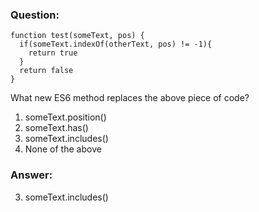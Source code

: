 ### Question:

```
function test(someText, pos) {
  if(someText.indexOf(otherText, pos) != -1){
    return true
  }
  return false
}
```  

What new ES6 method replaces the above piece of code?

1. someText.position()
2. someText.has()
3. someText.includes()
4. None of the above


### Answer:

3. someText.includes()